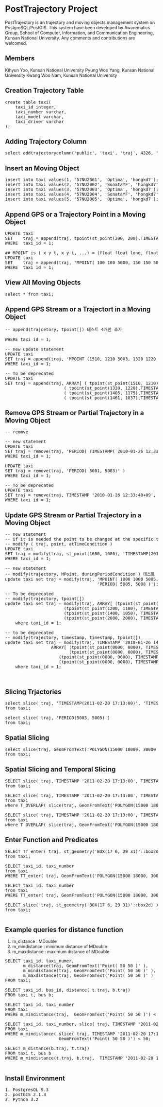 PostTrajectory Project
==============

PostTrajectory is an trajectory and moving objects management system on PostgreSQL/PostGIS. 
This system have been developed by Awarematics Group, School of Computer, Information, and Communication Engineering, Kunsan National University. Any comments and contributions are welcomed.

## Members
Kihyun Yoo, Kunsan National University
Pyung Woo Yang, Kunsan National University
Kwang Woo Nam, Kunsan National University

## Creation Trajectory Table

<pre>
create table taxi(
	taxi_id integer,
	taxi_number varchar,
	taxi_model varchar,
	taxi_driver varchar
);
</pre>

## Adding Trajectory Column

<pre>
select addtrajectorycolumn('public', 'taxi', 'traj', 4326, 'MOVINGPOINT', 2, 10);
</pre>

## Insert an Moving Object

<pre>
insert into taxi values(1, '57NU2001', 'Optima', 'hongkd7');
insert into taxi values(2, '57NU2002', 'SonataYF', 'hongkd7');
insert into taxi values(3, '57NU2003', 'Optima', 'hongkd7');
insert into taxi values(4, '57NU2004', 'SonataYF', 'hongkd7');
insert into taxi values(5, '57NU2005', 'Optima', 'hongkd7');
</pre>

## Append GPS or a Trajectory Point in a Moving Object
<pre>
UPDATE taxi 
SET    traj = append(traj, tpoint(st_point(200, 200),TIMESTAMP '2010-01-25 12:05:30+09')) 
WHERE  taxi_id = 1;

## MPOINT is ( x y t, x y t, ...) = (float float long, float float long, ...)
UPDATE taxi 
SET    traj = append(traj, 'MPOINT( 100 100 5000, 150 150 5001)') 
WHERE  taxi_id = 1;
</pre>


## View All Moving Objects
<pre>
select * from taxi;
</pre>

## Append GPS Stream or a Trajectort in a Moving Object
<pre>
-- append(trajcetory, tpoint[]) 테스트 4개만 추가
 
WHERE taxi_id = 1;

-- new update statement
UPDATE taxi 
SET traj = append(traj, 'MPOINT (1510, 1210 5003, 1320 1220 5004, 1405 1175 5005, 1461 1037 5006)' )  
WHERE taxi_id = 1;

-- To be deprecated
UPDATE taxi 
SET traj = append(traj, ARRAY[ ( tpoint(st_point(1510, 1210),TIMESTAMP '2010-01-26 15:21:40+09') ), 
					   ( tpoint(st_point(1320, 1220),TIMESTAMP '2010-01-26 15:25:40+09') ), 
					   ( tpoint(st_point(1405, 1175),TIMESTAMP '2010-01-26 15:29:40+09') ), 
					   ( tpoint(st_point(1461, 1037),TIMESTAMP '2010-01-26 15:36:40+09') ) ]::tpoint[] )
</pre>

## Remove GPS Stream or Partial Trajectory in a Moving Object
<pre>
-- reomve 

-- new statement
UPDATE taxi 
SET traj = remove(traj, 'PERIOD( TIMESTAMP( 2010-01-26 12:33:40+09), TIMESTAMP(2010-01-26 12:37:40+09) )' )
WHERE taxi_id = 1;

UPDATE taxi 
SET traj = remove(traj, 'PERIOD( 5001, 5003)' )
WHERE taxi_id = 1;

-- To be deprecated
UPDATE taxi 
SET traj = remove(traj, TIMESTAMP '2010-01-26 12:33:40+09', TIMESTAMP '2010-01-26 12:37:40+09')
WHERE taxi_id = 1;
</pre>


## Update GPS Stream or Partial Trajectory in a Moving Object
<pre>
-- new statement
-- if it is needed the point to be changed at the specific time, 
-- modify ( traj, point, atTimeCondition )
UPDATE taxi 
SET traj = modify(traj, st_point(1000, 1000), 'TIMESTAMP(2010-01-26 15:40:40+9)');
WHERE taxi_id = 1;

-- new statement
-- modify(trajectory, MPoint, duringPeriodCondition ) 테스트
update taxi set traj = modify(traj, 'MPOINT( 1000 1000 5005, 1200 1100 5006, 1400 1050 5007, 2000 2000 5008 )', 
                                    'PERIOD( 5005, 5008 )');

-- To be deprecated
-- modify(trajectory, tpoint[])
update taxi set traj = modify(traj, ARRAY[ (tpoint(st_point(1000, 1000), TIMESTAMP '2010-01-26 15:40:40+9') ),
					   (tpoint(st_point(1200, 1100), TIMESTAMP '2010-01-26 15:46:40+9') ),
					   (tpoint(st_point(1400, 1050), TIMESTAMP '2010-01-26 15:49:40+9') ),
					   (tpoint(st_point(2000, 2000), TIMESTAMP '2010-01-26 15:57:40+9') ) ]::tpoint[] )
	where taxi_id = 1;

-- to be deprecated
-- modify(trajectory, timestamp, timestamp, tpoint[]) 
update taxi set traj = modify(traj, TIMESTAMP '2010-01-26 14:00:40+9', TIMESTAMP '2010-01-26 14:03:40+9',
			      ARRAY[ (tpoint(st_point(0000, 0000), TIMESTAMP '2010-01-26 15:00:40+9') ),
			             (tpoint(st_point(0000, 0000), TIMESTAMP '2010-01-26 15:01:40+9') ),
				     (tpoint(st_point(0000, 0000), TIMESTAMP '2010-01-26 15:02:40+9') ),
				     (tpoint(st_point(0000, 0000), TIMESTAMP '2010-01-26 15:03:40+9') ) ]::tpoint[] )
	where taxi_id = 1;


</pre>


## Slicing Trjactories
<pre>
select slice( traj, 'TIMESTAMP(2011-02-20 17:13:00)', 'TIMESTAMP(2011-02-20 17:26:00)')
from taxi;

select slice( traj, 'PERIOD(5003, 5005)')
from taxi;
</pre>

## Spatial Slicing 
<pre>
select slice(traj, GeomFromText('POLYGON(15000 18000, 30000 30000, 15000 18000)')) 
from taxi;
</pre>

## Spatial Slicing and Temporal Slicing
<pre>
SELECT slice( traj, TIMESTAMP '2011-02-20 17:13:00', TIMESTAMP '2011-02-20 17:26:00'), slice(traj, 'POLYGON(15000 18000, 30000 30000, 15000 18000)')
from taxi;

SELECT slice( traj, TIMESTAMP '2011-02-20 17:13:00', TIMESTAMP '2011-02-20 17:26:00')
from taxi
where T_OVERLAP( slice(traj, GeomFromText('POLYGON(15000 18000, 30000 30000, 15000 18000)')), 'PERIOD( 5003, 5008 ')); 

SELECT slice( traj, TIMESTAMP '2011-02-20 17:13:00', TIMESTAMP '2011-02-20 17:26:00')
from taxi
where T_OVERLAP( slice(traj, GeomFromText('POLYGON(15000 18000, 30000 30000, 15000 18000)')), 'PERIOD( 5003, 5008 )');
</pre>

## Enter Function and Predicates
<pre>
SELECT TT_enter( traj, st_geometry('BOX(17 6, 29 31)'::box2d) 
from taxi;

SELECT taxi_id, taxi_number
from taxi
WHERE TT_enter( traj, GeomFromText('POLYGON(15000 18000, 30000 30000, 15000 18000)'));

SELECT taxi_id, taxi_number
from taxi
WHERE TT_enter( traj, GeomFromText('POLYGON(15000 18000, 30000 30000, 15000 18000)', 'PERIOD( 5003, 5008 )'));

SELECT slice( traj, st_geometry('BOX(17 6, 29 31)'::box2d) ),  aa_enter( traj, st_geometry('BOX(17 6, 29 31)'::box2d) )
from taxi;

</pre>

## Example queries for distance function
1. m_distance : MDouble
2. m_mindistance : minimum distance of MDouble
3. m_maxdistance : maximum distance of MDouble

<pre>
SELECT taxi_id, taxi_numer, 
       m_distance(traj, GeomFromText('Point( 50 50 )' ),
       m_mindistance(traj, GeomFromText('Point( 50 50 )' ), 
       m_maxdistance(traj, GeomFromText('Point( 50 50 )' )
FROM taxi;

SELECT taxi_id, bus_id, distance( t.traj, b.traj)
FROM taxi t, bus b;

SELECT taxi_id, taxi_number 
FROM taxi
WHERE m_mindistance(traj,  GeomFromText('Point( 50 50 )') < 20;

SELECT taxi_id, taxi_number, slice( traj, TIMESTAMP '2011-02-20 17:13:00', TIMESTAMP '2011-02-20 17:26:00')
FROM taxi 
WHERE m_mindistance( slice( traj, TIMESTAMP '2011-02-20 17:13:00', TIMESTAMP '2011-02-20 17:26:00'), 
                     GeomFromText('Point( 50 50 )') < 50;

SELECT m_distance(b.traj, t.traj) 
FROM taxi t, bus b 
WHERE m_mindistance(t.traj, b.traj,  TIMESTAMP '2011-02-20 17:13:00', TIMESTAMP '2011-02-20 17:26:00') < 100m;

</pre>

## Install Environment
<pre>
1. PostgresQL 9.3
2. postGIS 2.1.3
3. Python 3.2

</pre>



